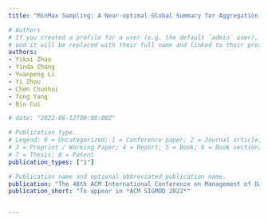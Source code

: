 ```yaml
---
title: "MinMax Sampling: A Near-optimal Global Summary for Aggregation in the Wide Area"

# Authors
# If you created a profile for a user (e.g. the default `admin` user), write the username (folder name) here 
# and it will be replaced with their full name and linked to their profile.
authors:
- Yikai Zhao
- Yinda Zhang
- Yuanpeng Li
- Yi Zhou
- Chen Chunhui
- Tong Yang
- Bin Cui

# date: "2022-06-12T00:00:00Z"

# Publication type.
# Legend: 0 = Uncategorized; 1 = Conference paper; 2 = Journal article;
# 3 = Preprint / Working Paper; 4 = Report; 5 = Book; 6 = Book section;
# 7 = Thesis; 8 = Patent
publication_types: ["1"]

# Publication name and optional abbreviated publication name.
publication: "The 48th ACM International Conference on Management of Data"
publication_short: "To appear in *ACM SIGMOD 2022*"


---
```

